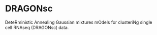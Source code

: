 # DRAGONsc

DeteRministic Annealing Gaussian mixtures mOdels for clusteriNg single cell RNAseq (DRAGONsc) data.
